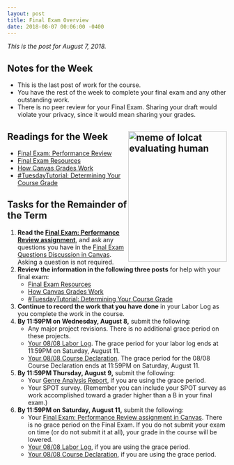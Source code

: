 ```yaml
---
layout: post
title: Final Exam Overview
date: 2018-08-07 00:06:00 -0400
---
```

<p><em>This is the post for August 7, 2018.</em></p>
<h2>Notes for the Week</h2>
<ul>
  <li>This is the last post of work for the course.</li>
  <li>You have the rest of the week to complete your final exam and any other outstanding work.</li>
  <li>There is no peer review for your Final Exam. Sharing your draft would violate your privacy, since it would mean sharing your grades.</li>
</ul>
<h2><img src="https://tracigardner.github.io/wp-content/uploads/cat-evalu-226x300.jpg" alt="meme of lolcat evaluating human" width="226" height="300" style="float: right;" />Readings for the Week</h2>
<ul>
  <li><a href="https://canvas.vt.edu/courses/70739/assignments/442794" target="_parent">Final Exam: Performance Review</a></li>
  <li><a href="https://tracigardner.github.io/FinalExamResources/">Final Exam Resources</a></li>
  <li><a href="https://canvas.vt.edu/courses/70739/pages/how-canvas-grades-work" target="_parent">How Canvas Grades Work</a></li>
  <li><a href="https://tracigardner.github.io/GradeTutorial/" target="_blank">#TuesdayTutorial: Determining Your Course Grade</a></li>
</ul>
<h2>Tasks for the Remainder of the Term</h2>
<ol class="listDS">
  <li><strong>Read the <a href="https://canvas.vt.edu/courses/70739/assignments/442794" target="_parent">Final Exam: Performance Review assignment</a></strong>, and ask any questions you have in the <a href="https://canvas.vt.edu/courses/70739/discussion_topics/362546" target="_parent">Final Exam Questions Discussion in Canvas</a>. Asking a question is not required.</li>
  <li><strong>Review the information in the following three posts</strong> for help with your final exam:
  <ul>
  <li><a href="https://tracigardner.github.io/FinalExamResources/">Final Exam Resources</a></li>
  <li><a href="https://canvas.vt.edu/courses/70739/pages/how-canvas-grades-work" target="_parent">How Canvas Grades Work</a></li>
  <li><a href="https://tracigardner.github.io/GradeTutorial/" target="_blank">#TuesdayTutorial: Determining Your Course Grade</a></li>  </ul></li>
  <li><strong>Continue to record the work that you have done</strong> in your Labor Log as you complete the work in the course.</li>
  <li><strong>By 11:59PM on Wednesday, August 8,</strong> submit the following:
  <ul>
  <li>Any major project revisions. There is no additional grace period on these projects.</li>
  <li><a href="https://canvas.vt.edu/courses/70739/assignments/444294" target="_parent">Your 08/08 Labor Log</a>. The grace period for your labor log ends at 11:59PM on Saturday, August 11.</li>
  <li><a href="https://canvas.vt.edu/courses/70739/quizzes/113403" target="_parent">Your 08/08 Course Declaration</a>. The grace period for the 08/08 Course Declaration ends at 11:59PM on Saturday, August 11.</li></ul>
  </li>
  <li><strong>By 11:59PM Thursday, August 9,</strong> submit the following:
    <ul><li>Your <a href="https://canvas.vt.edu/courses/70739/assignments/442795" target="_parent">Genre Analysis Report</a></strong>, if you are using the grace period.</li>
    <li>Your SPOT survey. (Remember you can include your SPOT survey as work accomplished toward a grader higher than a B in your final exam.)</li>
    </ul></li>
  <li><strong>By 11:59PM on Saturday, August 11,</strong> submit the following:
    <ul><li>Your <a href="https://canvas.vt.edu/courses/70739/assignments/442794" target="_blank">Final Exam: Performance Review assignment in Canvas</a>. There is no grace period on the Final Exam. If you do not submit your exam on time (or do not submit it at all), your grade in the course will be lowered.</li>
    <li><a href="https://canvas.vt.edu/courses/70739/assignments/444294" target="_parent">Your 08/08 Labor Log</a>, if you are using the grace period.</li>
    <li><a href="https://canvas.vt.edu/courses/70739/quizzes/113403" target="_parent">Your 08/08 Course Declaration</a>, if you are using the grace period.</li>
    </ul></li>
</ol>
